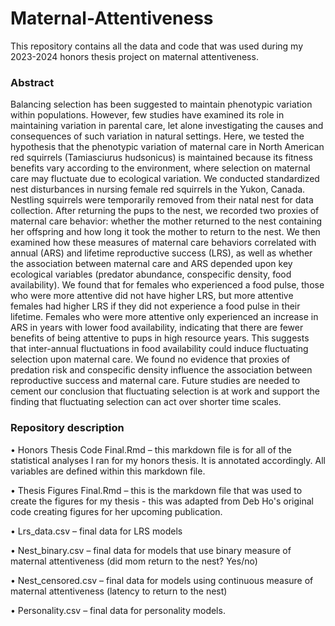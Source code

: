 # Maternal-Attentiveness
This repository contains all the data and code that was used during my 2023-2024 honors thesis project on maternal attentiveness. 

### Abstract
Balancing selection has been suggested to maintain phenotypic variation within populations. However, few studies have examined its role in maintaining variation in parental care, let alone investigating the causes and consequences of such variation in natural settings. Here, we tested the hypothesis that the phenotypic variation of maternal care in North American red squirrels (Tamiasciurus hudsonicus) is maintained because its fitness benefits vary according to the environment, where selection on maternal care may fluctuate due to ecological variation. We conducted standardized nest disturbances in nursing female red squirrels in the Yukon, Canada. Nestling squirrels were temporarily removed from their natal nest for data collection. After returning the pups to the nest, we recorded two proxies of maternal care behavior: whether the mother returned to the nest containing her offspring and how long it took the mother to return to the nest. We then examined how these measures of maternal care behaviors correlated with annual (ARS) and lifetime reproductive success (LRS), as well as whether the association between maternal care and ARS depended upon key ecological variables (predator abundance, conspecific density, food availability). We found that for females who experienced a food pulse, those who were more attentive did not have higher LRS, but more attentive females had higher LRS if they did not experience a food pulse in their lifetime. Females who were more attentive only experienced an increase in ARS in years with lower food availability, indicating that there are fewer benefits of being attentive to pups in high resource years. This suggests that inter-annual fluctuations in food availability could induce fluctuating selection upon maternal care. We found no evidence that proxies of predation risk and conspecific density influence the association between reproductive success and maternal care. Future studies are needed to cement our conclusion that fluctuating selection is at work and support the finding that fluctuating selection can act over shorter time scales. 

### Repository description 

•	Honors Thesis Code Final.Rmd – this markdown file is for all of the statistical analyses I ran for my honors thesis. It is annotated accordingly. All variables are defined within this markdown file. 

• Thesis Figures Final.Rmd – this is the markdown file that was used to create the figures for my thesis - this was adapted from Deb Ho's original code creating figures for her upcoming publication.  

•	Lrs_data.csv – final data for LRS models

•	Nest_binary.csv – final data for models that use binary measure of maternal attentiveness (did mom return to the nest? Yes/no)

•	Nest_censored.csv – final data for models using continuous measure of maternal attentiveness (latency to return to the nest)

•	Personality.csv – final data for personality models. 
